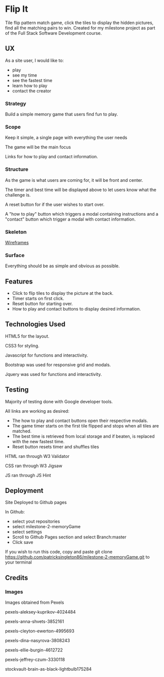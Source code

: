 # Flip It

Tile flip pattern match game, click the tiles to display the hidden pictures, find all the matching pairs to win. Created for my milestone project as part of the Full Stack Software Development course.

## UX

As a site user, I would like to:
* play
* see my time
* see the fastest time
* learn how to play
* contact the creator

### Strategy

Build a simple memory game that users find fun to play.

### Scope

Keep it simple, a single page with everything the user needs

The game will be the main focus

Links for how to play and contact information. 

### Structure

As the game is what users are coming for, it will be front and center.

The timer and best time will be displayed above to let users know what the challenge is.

A reset button for if the user wishes to start over.

A "how to play" button which triggers a modal containing instructions and a "contact" button which trigger a modal with contact information.

### Skeleton

[Wireframes](https://github.com/patricksingleton86/milestone-2-memoryGame/blob/master/wireframes/memoryGame-wireframes.pdf)

### Surface

Everything should be as simple and obvious as possible.

## Features

* Click to flip tiles to display the picture at the back. 
* Timer starts on first click. 
* Reset button for starting over.
* How to play and contact buttons to display desired information.

## Technologies Used

HTML5 for the layout.

CSS3 for styling.

Javascript for functions and interactivity.

Bootstrap was used for responsive grid and modals.

Jquery was used for functions and interactivity.

## Testing

Majority of testing done with Google developer tools.

All links are working as desired:
* The how to play and contact buttons open their respective modals.
* The game timer starts on the first tile flipped and stops when all tiles are matched.
* The best time is retrieved from local storage and if beaten, is replaced with the new fastest time.
* Reset button resets timer and shuffles tiles

HTML ran through W3 Validator

CSS ran through W3 Jigsaw

JS ran through JS Hint

## Deployment

Site Deployed to Github pages

In Github: 
* select yout repositories
* select milestone-2-memoryGame
* select settings
* Scroll to Github Pages section and select Branch:master
* Click save

If you wish to run this code, copy and paste git clone https://github.com/patricksingleton86/milestone-2-memoryGame.git to your terminal

## Credits

### Images

Images obtained from Pexels

pexels-aleksey-kuprikov-4024484

pexels-anna-shvets-3852161

pexels-cleyton-ewerton-4995693

pexels-dina-nasyrova-3808243

pexels-ellie-burgin-4612722

pexels-jeffrey-czum-3330118

stockvault-brain-as-black-lightbulb175284